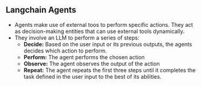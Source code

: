 ## Langchain Agents

- Agents make use of external toos to perform specific actions. They act as decision-making entities that can use external tools dynamically.
- They involve an LLM to perform a series of steps:
	- **Decide:** Based on the user input or its previous outputs, the agents decides which action to perform.
	- **Perform:** The agent performs the chosen action
	- **Observe:** The agent observes the output of the action
	- **Repeat:** The agent repeats the first three steps until it completes the task defined in the user input to the best of its abilities.